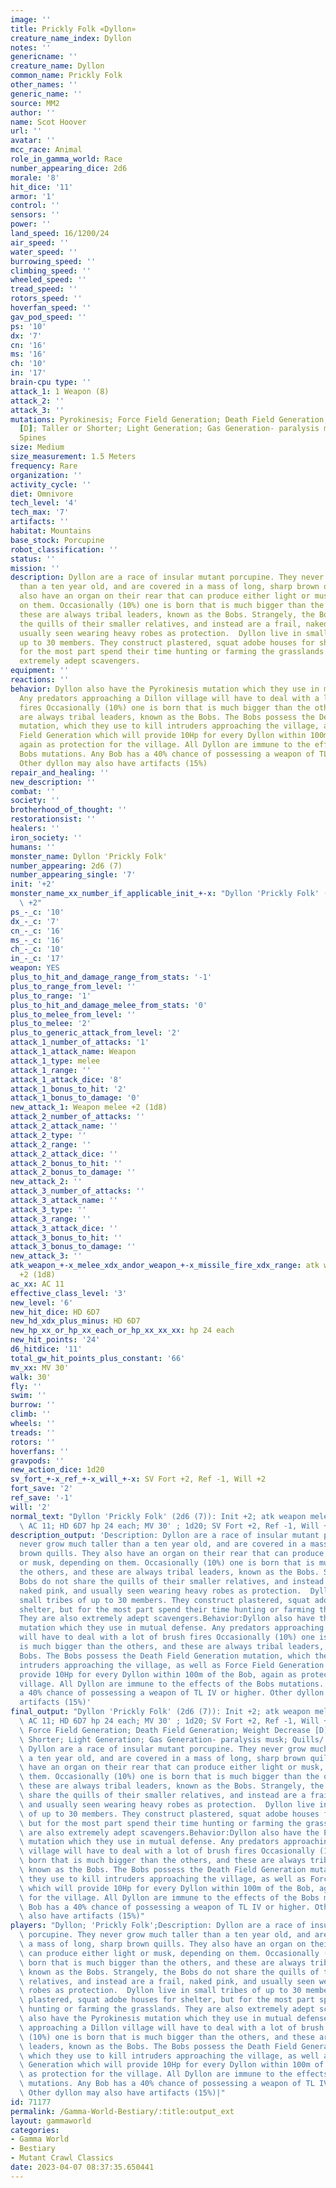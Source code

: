 ```yaml
---
image: ''
title: Prickly Folk «Dyllon»
creature_name_index: Dyllon
notes: ''
genericname: ''
creature_name: Dyllon
common_name: Prickly Folk
other_names: ''
generic_name: ''
source: MM2
author: ''
name: Scot Hoover
url: ''
avatar: ''
mcc_race: Animal
role_in_gamma_world: Race
number_appearing_dice: 2d6
morale: '8'
hit_dice: '11'
armor: '1'
control: ''
sensors: ''
power: ''
land_speed: 16/1200/24
air_speed: ''
water_speed: ''
burrowing_speed: ''
climbing_speed: ''
wheeled_speed: ''
tread_speed: ''
rotors_speed: ''
hoverfan_speed: ''
gav_pod_speed: ''
ps: '10'
dx: '7'
cn: '16'
ms: '16'
ch: '10'
in: '17'
brain-cpu type: ''
attack_1: 1 Weapon (8)
attack_2: ''
attack_3: ''
mutations: Pyrokinesis; Force Field Generation; Death Field Generation; Weight Decrease
  [D]; Taller or Shorter; Light Generation; Gas Generation- paralysis musk; Quills/
  Spines
size: Medium
size_measurement: 1.5 Meters
frequency: Rare
organization: ''
activity_cycle: ''
diet: Omnivore
tech_level: '4'
tech_max: '7'
artifacts: ''
habitat: Mountains
base_stock: Porcupine
robot_classification: ''
status: ''
mission: ''
description: Dyllon are a race of insular mutant porcupine. They never grow much taller
  than a ten year old, and are covered in a mass of long, sharp brown quills. They
  also have an organ on their rear that can produce either light or musk, depending
  on them. Occasionally (10%) one is born that is much bigger than the others, and
  these are always tribal leaders, known as the Bobs. Strangely, the Bobs do not share
  the quills of their smaller relatives, and instead are a frail, naked pink, and
  usually seen wearing heavy robes as protection.  Dyllon live in small tribes of
  up to 30 members. They construct plastered, squat adobe houses for shelter, but
  for the most part spend their time hunting or farming the grasslands. They are also
  extremely adept scavengers.
equipment: ''
reactions: ''
behavior: Dyllon also have the Pyrokinesis mutation which they use in mutual defense.
  Any predators approaching a Dillon village will have to deal with a lot of brush
  fires Occasionally (10%) one is born that is much bigger than the others, and these
  are always tribal leaders, known as the Bobs. The Bobs possess the Death Field Generation
  mutation, which they use to kill intruders approaching the village, as well as Force
  Field Generation which will provide 10Hp for every Dyllon within 100m of the Bob,
  again as protection for the village. All Dyllon are immune to the effects of the
  Bobs mutations. Any Bob has a 40% chance of possessing a weapon of TL IV or higher.
  Other dyllon may also have artifacts (15%)
repair_and_healing: ''
new_description: ''
combat: ''
society: ''
brotherhood_of_thought: ''
restorationsist: ''
healers: ''
iron_society: ''
humans: ''
monster_name: Dyllon 'Prickly Folk'
number_appearing: 2d6 (7)
number_appearing_single: '7'
init: '+2'
monster_name_xx_number_if_applicable_init_+-x: "Dyllon 'Prickly Folk' (2d6 (7)): Init\
  \ +2"
ps_-_c: '10'
dx_-_c: '7'
cn_-_c: '16'
ms_-_c: '16'
ch_-_c: '10'
in_-_c: '17'
weapon: YES
plus_to_hit_and_damage_range_from_stats: '-1'
plus_to_range_from_level: ''
plus_to_range: '1'
plus_to_hit_and_damage_melee_from_stats: '0'
plus_to_melee_from_level: ''
plus_to_melee: '2'
plus_to_generic_attack_from_level: '2'
attack_1_number_of_attacks: '1'
attack_1_attack_name: Weapon
attack_1_type: melee
attack_1_range: ''
attack_1_attack_dice: '8'
attack_1_bonus_to_hit: '2'
attack_1_bonus_to_damage: '0'
new_attack_1: Weapon melee +2 (1d8)
attack_2_number_of_attacks: ''
attack_2_attack_name: ''
attack_2_type: ''
attack_2_range: ''
attack_2_attack_dice: ''
attack_2_bonus_to_hit: ''
attack_2_bonus_to_damage: ''
new_attack_2: ''
attack_3_number_of_attacks: ''
attack_3_attack_name: ''
attack_3_type: ''
attack_3_range: ''
attack_3_attack_dice: ''
attack_3_bonus_to_hit: ''
attack_3_bonus_to_damage: ''
new_attack_3: ''
atk_weapon_+-x_melee_xdx_andor_weapon_+-x_missile_fire_xdx_range: atk weapon melee
  +2 (1d8)
ac_xx: AC 11
effective_class_level: '3'
new_level: '6'
new_hit_dice: HD 6D7
new_hd_xdx_plus_minus: HD 6D7
new_hp_xx_or_hp_xx_each_or_hp_xx_xx_xx: hp 24 each
new_hit_points: '24'
d6_hitdice: '11'
total_gw_hit_points_plus_constant: '66'
mv_xx: MV 30'
walk: 30'
fly: ''
swim: ''
burrow: ''
climb: ''
wheels: ''
treads: ''
rotors: ''
hoverfans: ''
gravpods: ''
new_action_dice: 1d20
sv_fort_+-x_ref_+-x_will_+-x: SV Fort +2, Ref -1, Will +2
fort_save: '2'
ref_save: '-1'
will: '2'
normal_text: "Dyllon 'Prickly Folk' (2d6 (7)): Init +2; atk weapon melee +2 (1d8);\
  \ AC 11; HD 6D7 hp 24 each; MV 30' ; 1d20; SV Fort +2, Ref -1, Will +2"
description_output: 'Description: Dyllon are a race of insular mutant porcupine. They
  never grow much taller than a ten year old, and are covered in a mass of long, sharp
  brown quills. They also have an organ on their rear that can produce either light
  or musk, depending on them. Occasionally (10%) one is born that is much bigger than
  the others, and these are always tribal leaders, known as the Bobs. Strangely, the
  Bobs do not share the quills of their smaller relatives, and instead are a frail,
  naked pink, and usually seen wearing heavy robes as protection.  Dyllon live in
  small tribes of up to 30 members. They construct plastered, squat adobe houses for
  shelter, but for the most part spend their time hunting or farming the grasslands.
  They are also extremely adept scavengers.Behavior:Dyllon also have the Pyrokinesis
  mutation which they use in mutual defense. Any predators approaching a Dillon village
  will have to deal with a lot of brush fires Occasionally (10%) one is born that
  is much bigger than the others, and these are always tribal leaders, known as the
  Bobs. The Bobs possess the Death Field Generation mutation, which they use to kill
  intruders approaching the village, as well as Force Field Generation which will
  provide 10Hp for every Dyllon within 100m of the Bob, again as protection for the
  village. All Dyllon are immune to the effects of the Bobs mutations. Any Bob has
  a 40% chance of possessing a weapon of TL IV or higher. Other dyllon may also have
  artifacts (15%)'
final_output: "Dyllon 'Prickly Folk' (2d6 (7)): Init +2; atk weapon melee +2 (1d8);\
  \ AC 11; HD 6D7 hp 24 each; MV 30' ; 1d20; SV Fort +2, Ref -1, Will +2Pyrokinesis;\
  \ Force Field Generation; Death Field Generation; Weight Decrease [D]; Taller or\
  \ Shorter; Light Generation; Gas Generation- paralysis musk; Quills/ SpinesDescription:\
  \ Dyllon are a race of insular mutant porcupine. They never grow much taller than\
  \ a ten year old, and are covered in a mass of long, sharp brown quills. They also\
  \ have an organ on their rear that can produce either light or musk, depending on\
  \ them. Occasionally (10%) one is born that is much bigger than the others, and\
  \ these are always tribal leaders, known as the Bobs. Strangely, the Bobs do not\
  \ share the quills of their smaller relatives, and instead are a frail, naked pink,\
  \ and usually seen wearing heavy robes as protection.  Dyllon live in small tribes\
  \ of up to 30 members. They construct plastered, squat adobe houses for shelter,\
  \ but for the most part spend their time hunting or farming the grasslands. They\
  \ are also extremely adept scavengers.Behavior:Dyllon also have the Pyrokinesis\
  \ mutation which they use in mutual defense. Any predators approaching a Dillon\
  \ village will have to deal with a lot of brush fires Occasionally (10%) one is\
  \ born that is much bigger than the others, and these are always tribal leaders,\
  \ known as the Bobs. The Bobs possess the Death Field Generation mutation, which\
  \ they use to kill intruders approaching the village, as well as Force Field Generation\
  \ which will provide 10Hp for every Dyllon within 100m of the Bob, again as protection\
  \ for the village. All Dyllon are immune to the effects of the Bobs mutations. Any\
  \ Bob has a 40% chance of possessing a weapon of TL IV or higher. Other dyllon may\
  \ also have artifacts (15%)"
players: "Dyllon; 'Prickly Folk';Description: Dyllon are a race of insular mutant\
  \ porcupine. They never grow much taller than a ten year old, and are covered in\
  \ a mass of long, sharp brown quills. They also have an organ on their rear that\
  \ can produce either light or musk, depending on them. Occasionally (10%) one is\
  \ born that is much bigger than the others, and these are always tribal leaders,\
  \ known as the Bobs. Strangely, the Bobs do not share the quills of their smaller\
  \ relatives, and instead are a frail, naked pink, and usually seen wearing heavy\
  \ robes as protection.  Dyllon live in small tribes of up to 30 members. They construct\
  \ plastered, squat adobe houses for shelter, but for the most part spend their time\
  \ hunting or farming the grasslands. They are also extremely adept scavengers.Behavior:Dyllon\
  \ also have the Pyrokinesis mutation which they use in mutual defense. Any predators\
  \ approaching a Dillon village will have to deal with a lot of brush fires Occasionally\
  \ (10%) one is born that is much bigger than the others, and these are always tribal\
  \ leaders, known as the Bobs. The Bobs possess the Death Field Generation mutation,\
  \ which they use to kill intruders approaching the village, as well as Force Field\
  \ Generation which will provide 10Hp for every Dyllon within 100m of the Bob, again\
  \ as protection for the village. All Dyllon are immune to the effects of the Bobs\
  \ mutations. Any Bob has a 40% chance of possessing a weapon of TL IV or higher.\
  \ Other dyllon may also have artifacts (15%)|"
id: 71177
permalink: /Gamma-World-Bestiary/:title:output_ext
layout: gammaworld
categories:
- Gamma World
- Bestiary
- Mutant Crawl Classics
date: 2023-04-07 08:37:35.650441
---
```

